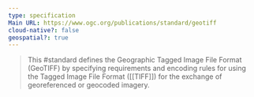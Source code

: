 ```yaml
---
type: specification
Main URL: https://www.ogc.org/publications/standard/geotiff
cloud-native?: false
geospatial?: true
---
```

> This #standard defines the Geographic Tagged Image File Format (GeoTIFF) by specifying requirements and encoding rules for using the Tagged Image File Format ([[TIFF]]) for the exchange of georeferenced or geocoded imagery.




